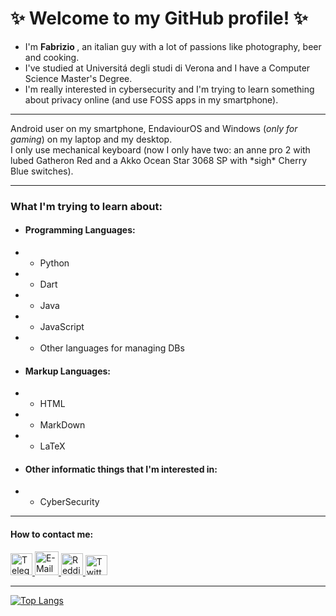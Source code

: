 # ✨ Welcome to my GitHub profile! ✨

- I'm <strong> Fabrizio </strong>, an italian guy with a lot of passions like photography, beer and cooking.
- I've studied at Universitá degli studi di Verona and I have a Computer Science Master's Degree.
- I'm really interested in cybersecurity and I'm trying to learn something about privacy online (and use FOSS apps in my smartphone).
---

Android user on my smartphone, EndaviourOS and Windows (_only for gaming_) on my laptop and my desktop. 
\
I only use mechanical keyboard (now I only have two: an anne pro 2 with lubed Gatheron Red and a Akko Ocean Star 3068 SP with \*sigh\* Cherry Blue switches).

---

### What I'm trying to learn about:
* #### Programming Languages:
* * Python
* * Dart
* * Java
* * JavaScript
* * Other languages for managing DBs
* #### Markup Languages:
* * HTML
* * MarkDown
* * LaTeX
* #### Other informatic things that I'm interested in:
* * CyberSecurity

---

#### How to contact me:
<a href="https://t.me/Fabbrox">
  <img src="https://cdn-icons-png.flaticon.com/512/2111/2111644.png" width="35" height="35" alt="Telegram">
</a>

<a href="mailto:fabbrox96@proton.me">
  <img src="https://static-00.iconduck.com/assets.00/protonmail-icon-512x512-3an9f0i8.png" width="38" height="38" alt="E-Mail">
</a>

<a href="https://www.reddit.com/user/fabbrox96/">
  <img src="https://static-00.iconduck.com/assets.00/reddit-icon-512x512-6flrxyyq.png" width="35" height="35" alt="Reddit">
</a>

<a href="https://twitter.com/Fabbrox96">
  <img src="https://socialb.co.uk/wp-content/uploads/2017/04/Twitter_logo_bird_transparent_png-1024x831.png" width="35" height="32" alt="Twitter">
</a>

---
[![Top Langs](https://github-readme-stats.vercel.app/api/top-langs/?username=Fabbro96&layout=pie)](https://github.com/Fabbro96/github-readme-stats)
<!--
**Fabbro96/Fabbro96** is a ✨ _special_ ✨ repository because its `README.md` (this file) appears on your GitHub profile.

Here are some ideas to get you started:

- 🔭 I’m currently working on ...
- 🌱 I’m currently learning ...
- 👯 I’m looking to collaborate on ...
- 🤔 I’m looking for help with ...
- 💬 Ask me about ...
- 📫 How to reach me: ...
- 😄 Pronouns: ...
- ⚡ Fun fact: ...
-->
